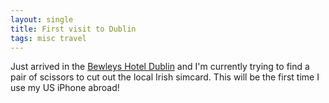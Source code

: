 ```yaml
---
layout: single
title: First visit to Dublin
tags: misc travel
---
```

Just arrived in the [Bewleys Hotel Dublin](http://www.bewleyshotels.com/) and I'm currently trying to find a pair of scissors to cut out the local Irish simcard. This will be the first time I use my US iPhone abroad!

